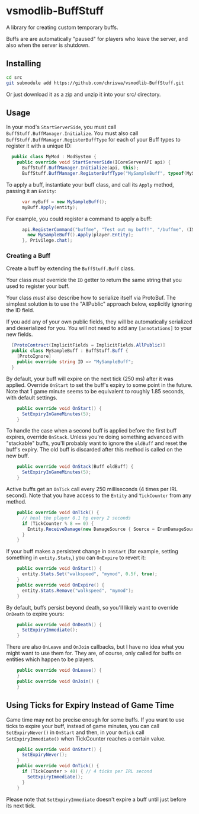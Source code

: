 # vsmodlib-BuffStuff

A library for creating custom temporary buffs.

Buffs are are automatically "paused" for players who leave the server, and also when the server is shutdown.

## Installing

```bash
cd src
git submodule add https://github.com/chriswa/vsmodlib-BuffStuff.git
```

Or just download it as a zip and unzip it into your src/ directory.

## Usage

In your mod's `StartServerSide`, you must call `BuffStuff.BuffManager.Initialize`. You must also call `BuffStuff.BuffManager.RegisterBuffType` for each of your Buff types to register it with a unique ID:

```cs
  public class MyMod : ModSystem {
    public override void StartServerSide(ICoreServerAPI api) {
      BuffStuff.BuffManager.Initialize(api, this);
      BuffStuff.BuffManager.RegisterBuffType("MySampleBuff", typeof(MySampleBuff));
```

To apply a buff, instantiate your buff class, and call its `Apply` method, passing it an `Entity`:

```cs
      var myBuff = new MySampleBuff();
      myBuff.Apply(entity);
```

For example, you could register a command to apply a buff:

```cs
      api.RegisterCommand("buffme", "Test out my buff!", "/buffme", (IServerPlayer player, int groupId, CmdArgs args) => {
        new MySampleBuff().Apply(player.Entity);
      }, Privilege.chat);
```

### Creating a Buff

Create a buff by extending the `BuffStuff.Buff` class.

Your class _must_ override the `ID` getter to return the same string that you used to register your buff.

Your class _must_ also describe how to serialize itself via ProtoBuf. The simplest solution is to use the "AllPublic" approach below, explicitly ignoring the ID field.

If you add any of your own public fields, they will be automatically serialized and deserialized for you. You will not need to add any `[annotations]` to your new fields.

```cs
  [ProtoContract(ImplicitFields = ImplicitFields.AllPublic)]
  public class MySampleBuff : BuffStuff.Buff {
    [ProtoIgnore]
    public override string ID => "MySampleBuff";
  }
```

By default, your buff will expire on the next tick (250 ms) after it was applied. Override `OnStart` to set the buff's expiry to some point in the future. Note that 1 game minute seems to be equivalent to roughly 1.85 seconds, with default settings.

```cs
    public override void OnStart() {
      SetExpiryInGameMinutes(5);
    }
```

To handle the case when a second buff is applied before the first buff expires, override `OnStack`. Unless you're doing something advanced with "stackable" buffs, you'll probably want to ignore the `oldBuff` and reset the buff's expiry. The old buff is discarded after this method is called on the new buff.

```cs
    public override void OnStack(Buff oldBuff) {
      SetExpiryInGameMinutes(5);
    }
```

Active buffs get an `OnTick` call every 250 milliseconds (4 times per IRL second). Note that you have access to the `Entity` and `TickCounter` from any method.

```cs
    public override void OnTick() {
      // heal the player 0.1 hp every 2 seconds
      if (TickCounter % 8 == 0) {
        Entity.ReceiveDamage(new DamageSource { Source = EnumDamageSource.Internal, Type = EnumDamageType.Heal }, 0.1f);
      }
    }
```

If your buff makes a persistent change in `OnStart` (for example, setting something in `entity.Stats`,) you can `OnExpire` to revert it:

```cs
    public override void OnStart() {
      entity.Stats.Set("walkspeed", "mymod", 0.5f, true);
    }
    public override void OnExpire() {
      entity.Stats.Remove("walkspeed", "mymod");
    }
```

By default, buffs persist beyond death, so you'll likely want to override `OnDeath` to expire yours:

```cs
    public override void OnDeath() {
      SetExpiryImmediate();
    }
```

There are also `OnLeave` and `OnJoin` callbacks, but I have no idea what you might want to use them for. They are, of course, only called for buffs on entities which happen to be players.

```cs
    public override void OnLeave() {
    }
    public override void OnJoin() {
    }
```

## Using Ticks for Expiry Instead of Game Time

Game time may not be precise enough for some buffs. If you want to use ticks to expire your buff, instead of game minutes, you can call `SetExpiryNever()` in `OnStart` and then, in your `OnTick` call `SetExpiryImmediate()` when TickCounter reaches a certain value.

```cs
    public override void OnStart() {
      SetExpiryNever();
    }
    public override void OnTick() {
      if (TickCounter > 40) { // 4 ticks per IRL second
        SetExpiryImmediate();
      }
    }
```

Please note that `SetExpiryImmediate` doesn't expire a buff until just before its next tick.
